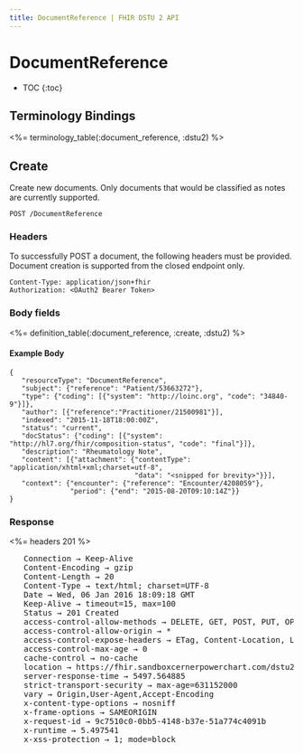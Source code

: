 ```yaml
---
title: DocumentReference | FHIR DSTU 2 API
---
```


# DocumentReference

* TOC
{:toc}

## Terminology Bindings

<%= terminology_table(:document_reference, :dstu2) %>

## Create

Create new documents. Only documents that would be classified as notes are currently supported.

    POST /DocumentReference

### Headers

To successfully POST a document, the following headers must be provided. Document creation is supported from the closed endpoint only.

    Content-Type: application/json+fhir
    Authorization: <OAuth2 Bearer Token>

### Body fields

<%= definition_table(:document_reference, :create, :dstu2) %>

#### Example Body

    {
       "resourceType": "DocumentReference",
       "subject": {"reference": "Patient/53663272"},
       "type": {"coding": [{"system": "http://loinc.org", "code": "34840-9"}]},
       "author": [{"reference":"Practitioner/21500981"}],
       "indexed": "2015-11-18T18:00:00Z",
       "status": "current",
       "docStatus": {"coding": [{"system": "http://hl7.org/fhir/composition-status", "code": "final"}]},
       "description": "Rheumatology Note",
       "content": [{"attachment": {"contentType": "application/xhtml+xml;charset=utf-8",
                                   "data": "<snipped for brevity>"}}],
       "context": {"encounter": {"reference": "Encounter/4208059"}, 
                   "period": {"end": "2015-08-20T09:10:14Z"}}
    }

### Response

<%= headers 201 %>
<pre class="terminal">
   Connection → Keep-Alive
   Content-Encoding → gzip
   Content-Length → 20
   Content-Type → text/html; charset=UTF-8
   Date → Wed, 06 Jan 2016 18:09:18 GMT
   Keep-Alive → timeout=15, max=100
   Status → 201 Created
   access-control-allow-methods → DELETE, GET, POST, PUT, OPTIONS, HEAD
   access-control-allow-origin → *
   access-control-expose-headers → ETag, Content-Location, Location, X-Request-Id, WWW-Authenticate, Date
   access-control-max-age → 0
   cache-control → no-cache
   location → https://fhir.sandboxcernerpowerchart.com/dstu2/d075cf8b-3261-481d-97e5-ba6c48d3b41f/DocumentReference/5789254
   server-response-time → 5497.564885
   strict-transport-security → max-age=631152000
   vary → Origin,User-Agent,Accept-Encoding
   x-content-type-options → nosniff
   x-frame-options → SAMEORIGIN
   x-request-id → 9c7510c0-0bb5-4148-b37e-51a774c4091b
   x-runtime → 5.497541
   x-xss-protection → 1; mode=block
</pre>
